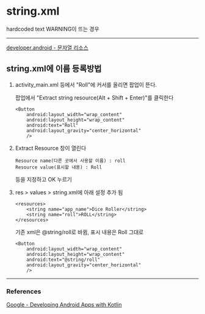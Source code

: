 # string.xml

hardcoded text WARNING이 뜨는 경우 

---

[developer.android - 문자열 리소스](https://developer.android.com/guide/topics/resources/string-resource#kotlin)


## string.xml에 이름 등록방법

1. activity_main.xml 등에서 "Roll"에 커서를 올리면 팝업이 뜬다. 

    팝업에서 "Extract string resource(Alt + Shift + Enter)"를 클릭한다
    ```
    <Button
        android:layout_width="wrap_content"
        android:layout_height="wrap_content"
        android:text="Roll"
        android:layout_gravity="center_horizontal"
        />
    ```

2. Extract Resource 창이 열린다 
    ```
    Resource name(다른 곳에서 사용할 이름) : roll
    Resource value(표시할 내용) : Roll
    ```
    등을 지정하고 OK 누르기 

3. res > values > string.xml에 아래 설정 추가 됨
    ```
    <resources>
        <string name="app_name">Dice Roller</string>
        <string name="roll">ROLL</string>
    </resources>
    ```
    기존 xml은 @string/roll로 바뀜, 표시 내용은 Roll 그대로 
    ```
    <Button
        android:layout_width="wrap_content"
        android:layout_height="wrap_content"
        android:text="@string/roll"
        android:layout_gravity="center_horizontal"
        />
    ```
















---

### References
[Google - Developing Android Apps with Kotlin](https://www.udacity.com/course/developing-android-apps-with-kotlin--ud9012)    
